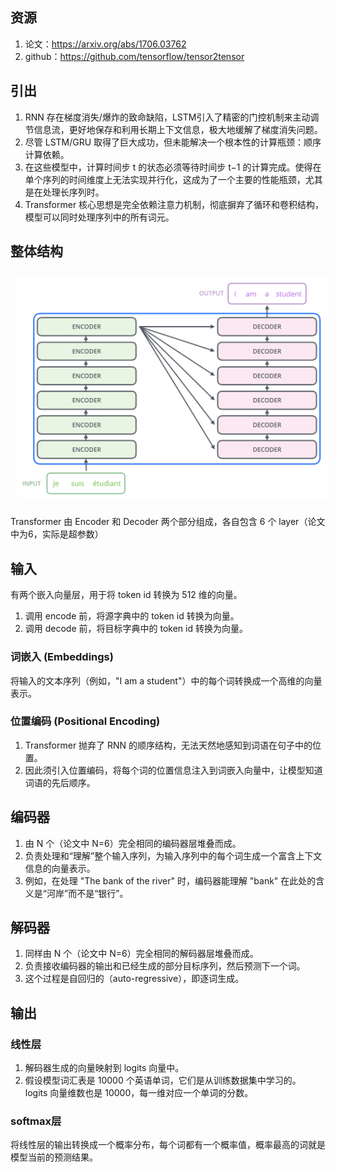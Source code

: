 ## 资源 
1. 论文：https://arxiv.org/abs/1706.03762
2. github：https://github.com/tensorflow/tensor2tensor
## 引出
1. RNN 存在梯度消失/爆炸的致命缺陷，LSTM引入了精密的门控机制来主动调节信息流，更好地保存和利用长期上下文信息，极大地缓解了梯度消失问题。
2. 尽管 LSTM/GRU 取得了巨大成功，但未能解决一个根本性的计算瓶颈：顺序计算依赖。
3. 在这些模型中，计算时间步 t 的状态必须等待时间步 t−1 的计算完成。使得在单个序列的时间维度上无法实现并行化，这成为了一个主要的性能瓶颈，尤其是在处理长序列时。
4. Transformer 核心思想是完全依赖注意力机制，彻底摒弃了循环和卷积结构，模型可以同时处理序列中的所有词元。
## 整体结构
<img src="../../pic/NLP/Transformer/encoders_decoders.png" style="width:500px;padding:10px;"/>

Transformer 由 Encoder 和 Decoder 两个部分组成，各自包含 6 个 layer（论文中为6，实际是超参数）
## 输入
有两个嵌入向量层，用于将 token id 转换为 512 维的向量。
1. 调用 encode 前，将源字典中的 token id 转换为向量。
2. 调用 decode 前，将目标字典中的 token id 转换为向量。
### 词嵌入 (Embeddings)
将输入的文本序列（例如，"I am a student"）中的每个词转换成一个高维的向量表示。
### 位置编码 (Positional Encoding)
1. Transformer 抛弃了 RNN 的顺序结构，无法天然地感知到词语在句子中的位置。
2. 因此须引入位置编码，将每个词的位置信息注入到词嵌入向量中，让模型知道词语的先后顺序。
## 编码器
1. 由 N 个（论文中 N=6）完全相同的编码器层堆叠而成。
2. 负责处理和“理解”整个输入序列，为输入序列中的每个词生成一个富含上下文信息的向量表示。
3. 例如，在处理 "The bank of the river" 时，编码器能理解 "bank" 在此处的含义是“河岸”而不是“银行”。
## 解码器
1. 同样由 N 个（论文中 N=6）完全相同的解码器层堆叠而成。
2. 负责接收编码器的输出和已经生成的部分目标序列，然后预测下一个词。
3. 这个过程是自回归的（auto-regressive），即逐词生成。
## 输出
### 线性层
1. 解码器生成的向量映射到 logits 向量中。
2. 假设模型词汇表是 10000 个英语单词，它们是从训练数据集中学习的。 logits 向量维数也是 10000，每一维对应一个单词的分数。
### softmax层
将线性层的输出转换成一个概率分布，每个词都有一个概率值，概率最高的词就是模型当前的预测结果。
